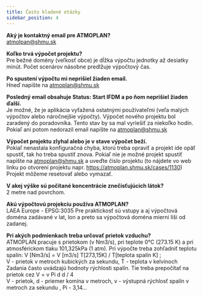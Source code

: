 ```yaml
---
title: Často kladené otázky 
sidebar_position: 4
---
```


**Aký je kontaktný email pre ATMOPLAN?** <br/>
atmolpan@shmu.sk

**Koľko trvá výpočet projektu?** <br/>
Pre bežné domény (veľkosť obce) je dĺžka výpočtu jednotky až desiatky minút. Počet scenárov násobne predlžuje výpočtový čas.

**Po spustení výpočtu mi neprišiel žiaden email.** <br/>
Hneď napíšte na atmoplan@shmu.sk

**Posledný email obsahuje Status: Start IFDM a po ňom neprišiel žiaden ďalší.** <br/>
Je možné, že je aplikácia vyťažená ostatnými používateľmi (veľa malých výpočtov alebo náročnejšie výpočty). Výpočet nového projektu bol zaradený do poradovníka. 
Tento stav by sa mal vyriešiť za niekoľko hodín.
Pokiaľ ani potom nedorazil email napíšte na atmoplan@shmu.sk

**Výpočet projektu zlyhal alebo je v stave výpočet beží.** <br/>
Pokiaľ nenastala konfiguračná chyba, ktorú treba opraviť a projekt ide opäť spustiť, tak ho treba spustiť znova.
Pokiaľ nie je možné projekt spustiť napíšte na atmoplan@shmu.sk a uveďte číslo projektu (to nájdete vo web linku po otvorení projektu napr. https://atmoplan.shmu.sk/cases/1130)
Projekt môžeme resetovať alebo vymazať.

**V akej výške sú počítané koncentrácie znečisťujúcich látok?** <br/>
2 metre nad povrchom.

**Akú výpočtovú projekciu používa ATMOPLAN?** <br/>
LAEA Europe - EPSG:3035
Pre praktickosť sú vstupy a aj výpočtová doména zadávané v lat, lon a preto sa výpočtová doména mierni líši od zadanej.

**Pri akých podmienkach treba určovať prietok vzduchu?** <br/>
ATMOPLAN pracuje s prietokom (v Nm3/s), pri teplote 0°C (273.15 K) a pri atmosférickom tlaku 101,325kPa (1 atm).
Pri výpočte treba zohľadniť teplotu spalín:  V [Nm3/s]  = V [m3/s]  T[273,15K] / T[teplota spalín K] ; <br/>
V - prietok v metroch kubických za sekundu, T - teplota v kelvinoch <br/>
Zadania často uvádzajú hodnoty rýchlosti spalín. Tie treba prepočítať na prietok cez V = v  Pi  d  d / 4  <br/>
V - prietok, d - priemer komína v metroch, v - výstupná rýchlosť spalín v metroch za sekundu , Pi - 3,14...
